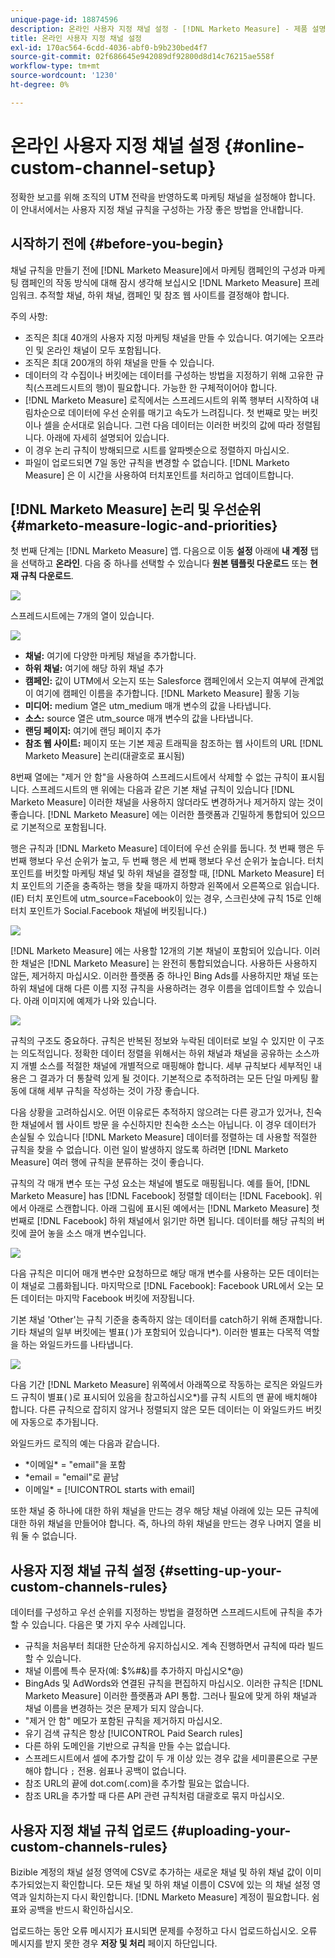 ```yaml
---
unique-page-id: 18874596
description: 온라인 사용자 지정 채널 설정 - [!DNL Marketo Measure] - 제품 설명서
title: 온라인 사용자 지정 채널 설정
exl-id: 170ac564-6cdd-4036-abf0-b9b230bed4f7
source-git-commit: 02f686645e942089df92800d8d14c76215ae558f
workflow-type: tm+mt
source-wordcount: '1230'
ht-degree: 0%

---
```


# 온라인 사용자 지정 채널 설정 {#online-custom-channel-setup}

정확한 보고를 위해 조직의 UTM 전략을 반영하도록 마케팅 채널을 설정해야 합니다. 이 안내서에서는 사용자 지정 채널 규칙을 구성하는 가장 좋은 방법을 안내합니다.

## 시작하기 전에 {#before-you-begin}

채널 규칙을 만들기 전에 [!DNL Marketo Measure]에서 마케팅 캠페인의 구성과 마케팅 캠페인의 작동 방식에 대해 잠시 생각해 보십시오 [!DNL Marketo Measure] 프레임워크. 추적할 채널, 하위 채널, 캠페인 및 참조 웹 사이트를 결정해야 합니다.

주의 사항:

* 조직은 최대 40개의 사용자 지정 마케팅 채널을 만들 수 있습니다. 여기에는 오프라인 및 온라인 채널이 모두 포함됩니다.
* 조직은 최대 200개의 하위 채널을 만들 수 있습니다.
* 데이터의 각 수집이나 버킷에는 데이터를 구성하는 방법을 지정하기 위해 고유한 규칙(스프레드시트의 행)이 필요합니다. 가능한 한 구체적이어야 합니다.
* [!DNL Marketo Measure] 로직에서는 스프레드시트의 위쪽 행부터 시작하여 내림차순으로 데이터에 우선 순위를 매기고 속도가 느려집니다. 첫 번째로 맞는 버킷이나 셀을 순서대로 읽습니다. 그런 다음 데이터는 이러한 버킷의 값에 따라 정렬됩니다. 아래에 자세히 설명되어 있습니다.
* 이 경우 논리 규칙이 방해되므로 시트를 알파벳순으로 정렬하지 마십시오.
* 파일이 업로드되면 7일 동안 규칙을 변경할 수 없습니다. [!DNL Marketo Measure] 은 이 시간을 사용하여 터치포인트를 처리하고 업데이트합니다.

## [!DNL Marketo Measure] 논리 및 우선순위 {#marketo-measure-logic-and-priorities}

첫 번째 단계는 [!DNL Marketo Measure] 앱. 다음으로 이동 **설정** 아래에 **내 계정** 탭을 선택하고 **온라인**. 다음 중 하나를 선택할 수 있습니다 **원본 템플릿 다운로드** 또는 **현재 규칙 다운로드**.

![](assets/1.png)

스프레드시트에는 7개의 열이 있습니다.

![](assets/2.png)

* **채널:** 여기에 다양한 마케팅 채널을 추가합니다.
* **하위 채널:** 여기에 해당 하위 채널 추가
* **캠페인:** 값이 UTM에서 오는지 또는 Salesforce 캠페인에서 오는지 여부에 관계없이 여기에 캠페인 이름을 추가합니다. [!DNL Marketo Measure] 활동 기능
* **미디어:** medium 열은 utm_medium 매개 변수의 값을 나타냅니다.
* **소스:** source 열은 utm_source 매개 변수의 값을 나타냅니다.
* **랜딩 페이지:** 여기에 랜딩 페이지 추가
* **참조 웹 사이트:** 페이지 또는 기본 제공 트래픽을 참조하는 웹 사이트의 URL [!DNL Marketo Measure] 논리(대괄호로 표시됨)

8번째 열에는 &quot;제거 안 함&quot;을 사용하여 스프레드시트에서 삭제할 수 없는 규칙이 표시됩니다. 스프레드시트의 맨 위에는 다음과 같은 기본 채널 규칙이 있습니다 [!DNL Marketo Measure] 이러한 채널을 사용하지 않더라도 변경하거나 제거하지 않는 것이 좋습니다. [!DNL Marketo Measure] 에는 이러한 플랫폼과 긴밀하게 통합되어 있으므로 기본적으로 포함됩니다.

행은 규칙과 [!DNL Marketo Measure] 데이터에 우선 순위를 둡니다. 첫 번째 행은 두 번째 행보다 우선 순위가 높고, 두 번째 행은 세 번째 행보다 우선 순위가 높습니다. 터치 포인트를 버킷할 마케팅 채널 및 하위 채널을 결정할 때, [!DNL Marketo Measure] 터치 포인트의 기준을 충족하는 행을 찾을 때까지 하향과 왼쪽에서 오른쪽으로 읽습니다. (IE) 터치 포인트에 utm_source=Facebook이 있는 경우, 스크린샷에 규칙 15로 인해 터치 포인트가 Social.Facebook 채널에 버킷됩니다.)

![](assets/3.png)

[!DNL Marketo Measure] 에는 사용할 12개의 기본 채널이 포함되어 있습니다. 이러한 채널은 [!DNL Marketo Measure] 는 완전히 통합되었습니다. 사용하든 사용하지 않든, 제거하지 마십시오. 이러한 플랫폼 중 하나인 Bing Ads를 사용하지만 채널 또는 하위 채널에 대해 다른 이름 지정 규칙을 사용하려는 경우 이름을 업데이트할 수 있습니다. 아래 이미지에 예제가 나와 있습니다.

![](assets/4.png)

규칙의 구조도 중요하다. 규칙은 반복된 정보와 누락된 데이터로 보일 수 있지만 이 구조는 의도적입니다. 정확한 데이터 정렬을 위해서는 하위 채널과 채널을 공유하는 소스까지 개별 소스를 적절한 채널에 개별적으로 매핑해야 합니다. 세부 규칙보다 세부적인 내용은 그 결과가 더 통찰력 있게 될 것이다. 기본적으로 추적하려는 모든 단일 마케팅 활동에 대해 세부 규칙을 작성하는 것이 가장 좋습니다.

다음 상황을 고려하십시오. 어떤 이유로든 추적하지 않으려는 다른 광고가 있거나, 친숙한 채널에서 웹 사이트 방문 을 수신하지만 친숙한 소스는 아닙니다. 이 경우 데이터가 손실될 수 있습니다 [!DNL Marketo Measure] 데이터를 정렬하는 데 사용할 적절한 규칙을 찾을 수 없습니다. 이런 일이 발생하지 않도록 하려면 [!DNL Marketo Measure] 여러 행에 규칙을 분류하는 것이 좋습니다.

규칙의 각 매개 변수 또는 구성 요소는 채널에 별도로 매핑됩니다. 예를 들어, [!DNL Marketo Measure] has [!DNL Facebook] 정렬할 데이터는 [!DNL Facebook]. 위에서 아래로 스캔합니다. 아래 그림에 표시된 예에서는 [!DNL Marketo Measure] 첫 번째로 [!DNL Facebook] 하위 채널에서 읽기만 하면 됩니다. 데이터를 해당 규칙의 버킷에 끌어 놓을 소스 매개 변수입니다.

![](assets/5.png)

다음 규칙은 미디어 매개 변수만 요청하므로 해당 매개 변수를 사용하는 모든 데이터는 이 채널로 그룹화됩니다. 마지막으로 [!DNL Facebook]: Facebook URL에서 오는 모든 데이터는 마지막 Facebook 버킷에 저장됩니다.

기본 채널 &#39;Other&#39;는 규칙 기준을 충족하지 않는 데이터를 catch하기 위해 존재합니다. 기타 채널의 일부 버킷에는 별표( )가 포함되어 있습니다&#42;). 이러한 별표는 다목적 역할을 하는 와일드카드를 나타냅니다.

![](assets/6.png)

다음 기간 [!DNL Marketo Measure] 위쪽에서 아래쪽으로 작동하는 로직은 와일드카드 규칙이 별표( )로 표시되어 있음을 참고하십시오&#42;)를 규칙 시트의 맨 끝에 배치해야 합니다. 다른 규칙으로 잡히지 않거나 정렬되지 않은 모든 데이터는 이 와일드카드 버킷에 자동으로 추가됩니다.

와일드카드 로직의 예는 다음과 같습니다.

* &#42;이메일&#42; = &quot;email&quot;을 포함
* &#42;email = &quot;email&quot;로 끝남
* 이메일&#42; = [!UICONTROL starts with email]

또한 채널 중 하나에 대한 하위 채널을 만드는 경우 해당 채널 아래에 있는 모든 규칙에 대한 하위 채널을 만들어야 합니다. 즉, 하나의 하위 채널을 만드는 경우 나머지 열을 비워 둘 수 없습니다.

## 사용자 지정 채널 규칙 설정 {#setting-up-your-custom-channels-rules}

데이터를 구성하고 우선 순위를 지정하는 방법을 결정하면 스프레드시트에 규칙을 추가할 수 있습니다. 다음은 몇 가지 우수 사례입니다.

* 규칙을 처음부터 최대한 단순하게 유지하십시오. 계속 진행하면서 규칙에 따라 빌드할 수 있습니다.
* 채널 이름에 특수 문자(예: $%#&amp;)를 추가하지 마십시오&#42;@)
* BingAds 및 AdWords와 연결된 규칙을 편집하지 마십시오. 이러한 규칙은 [!DNL Marketo Measure] 이러한 플랫폼과 API 통합. 그러나 필요에 맞게 하위 채널과 채널 이름을 변경하는 것은 문제가 되지 않습니다.
* &quot;제거 안 함&quot; 메모가 포함된 규칙을 제거하지 마십시오.
* 유기 검색 규칙은 항상 [!UICONTROL Paid Search rules]
* 다른 하위 도메인을 기반으로 규칙을 만들 수는 없습니다.
* 스프레드시트에서 셀에 추가할 값이 두 개 이상 있는 경우 값을 세미콜론으로 구분해야 합니다 `;` 전용. 쉼표나 공백이 없습니다.
* 참조 URL의 끝에 dot.com(.com)을 추가할 필요는 없습니다.
* 참조 URL을 추가할 때 다른 API 관련 규칙처럼 대괄호로 묶지 마십시오.

## 사용자 지정 채널 규칙 업로드 {#uploading-your-custom-channels-rules}

Bizible 계정의 채널 설정 영역에 CSV로 추가하는 새로운 채널 및 하위 채널 값이 이미 추가되었는지 확인합니다. 모든 채널 및 하위 채널 이름이 CSV에 있는 의 채널 설정 영역과 일치하는지 다시 확인합니다. [!DNL Marketo Measure] 계정이 필요합니다. 쉼표와 공백을 반드시 확인하십시오.

업로드하는 동안 오류 메시지가 표시되면 문제를 수정하고 다시 업로드하십시오. 오류 메시지를 받지 못한 경우 **저장 및 처리** 페이지 하단입니다.
